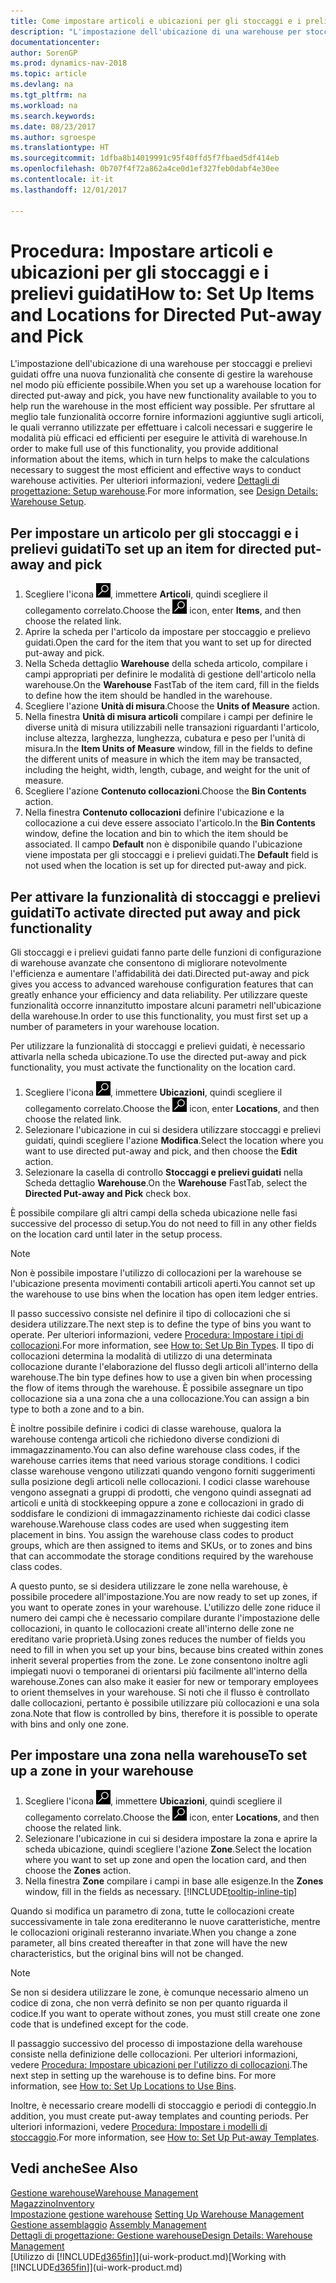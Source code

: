```yaml
---
title: Come impostare articoli e ubicazioni per gli stoccaggi e i prelievi guidati
description: "L'impostazione dell'ubicazione di una warehouse per stoccaggi e prelievi guidati offre una nuova funzionalità che consente di gestire la warehouse nel modo più efficiente possibile."
documentationcenter: 
author: SorenGP
ms.prod: dynamics-nav-2018
ms.topic: article
ms.devlang: na
ms.tgt_pltfrm: na
ms.workload: na
ms.search.keywords: 
ms.date: 08/23/2017
ms.author: sgroespe
ms.translationtype: HT
ms.sourcegitcommit: 1dfba8b14019991c95f40ffd5f7fbaed5df414eb
ms.openlocfilehash: 0b707f4f72a862a4ce0d1ef327feb0dabf4e30ee
ms.contentlocale: it-it
ms.lasthandoff: 12/01/2017

---
```

# <a name="how-to-set-up-items-and-locations-for-directed-put-away-and-pick"></a><span data-ttu-id="ab459-103">Procedura: Impostare articoli e ubicazioni per gli stoccaggi e i prelievi guidati</span><span class="sxs-lookup"><span data-stu-id="ab459-103">How to: Set Up Items and Locations for Directed Put-away and Pick</span></span>
<span data-ttu-id="ab459-104">L'impostazione dell'ubicazione di una warehouse per stoccaggi e prelievi guidati offre una nuova funzionalità che consente di gestire la warehouse nel modo più efficiente possibile.</span><span class="sxs-lookup"><span data-stu-id="ab459-104">When you set up a warehouse location for directed put-away and pick, you have new functionality available to you to help run the warehouse in the most efficient way possible.</span></span> <span data-ttu-id="ab459-105">Per sfruttare al meglio tale funzionalità occorre fornire informazioni aggiuntive sugli articoli, le quali verranno utilizzate per effettuare i calcoli necessari e suggerire le modalità più efficaci ed efficienti per eseguire le attività di warehouse.</span><span class="sxs-lookup"><span data-stu-id="ab459-105">In order to make full use of this functionality, you provide additional information about the items, which in turn helps to make the calculations necessary to suggest the most efficient and effective ways to conduct warehouse activities.</span></span> <span data-ttu-id="ab459-106">Per ulteriori informazioni, vedere [Dettagli di progettazione: Setup warehouse](design-details-warehouse-setup.md).</span><span class="sxs-lookup"><span data-stu-id="ab459-106">For more information, see [Design Details: Warehouse Setup](design-details-warehouse-setup.md).</span></span>

## <a name="to-set-up-an-item-for-directed-put-away-and-pick"></a><span data-ttu-id="ab459-107">Per impostare un articolo per gli stoccaggi e i prelievi guidati</span><span class="sxs-lookup"><span data-stu-id="ab459-107">To set up an item for directed put-away and pick</span></span>  
1.  <span data-ttu-id="ab459-108">Scegliere l'icona ![Cerca pagina o report](media/ui-search/search_small.png "Cerca pagina o report"), immettere **Articoli**, quindi scegliere il collegamento correlato.</span><span class="sxs-lookup"><span data-stu-id="ab459-108">Choose the ![Search for Page or Report](media/ui-search/search_small.png "Search for Page or Report icon") icon, enter **Items**, and then choose the related link.</span></span>  
2.  <span data-ttu-id="ab459-109">Aprire la scheda per l'articolo da impostare per stoccaggio e prelievo guidati.</span><span class="sxs-lookup"><span data-stu-id="ab459-109">Open the card for the item that you want to set up for directed put-away and pick.</span></span>
3. <span data-ttu-id="ab459-110">Nella Scheda dettaglio **Warehouse** della scheda articolo, compilare i campi appropriati per definire le modalità di gestione dell'articolo nella warehouse.</span><span class="sxs-lookup"><span data-stu-id="ab459-110">On the **Warehouse** FastTab of the item card, fill in the fields to define how the item should be handled in the warehouse.</span></span>  
4.  <span data-ttu-id="ab459-111">Scegliere l'azione **Unità di misura**.</span><span class="sxs-lookup"><span data-stu-id="ab459-111">Choose the **Units of Measure** action.</span></span>
5. <span data-ttu-id="ab459-112">Nella finestra **Unità di misura articoli** compilare i campi per definire le diverse unità di misura utilizzabili nelle transazioni riguardanti l'articolo, incluse altezza, larghezza, lunghezza, cubatura e peso per l'unità di misura.</span><span class="sxs-lookup"><span data-stu-id="ab459-112">In the **Item Units of Measure** window, fill in the fields to define the different units of measure in which the item may be transacted, including the height, width, length, cubage, and weight for the unit of measure.</span></span>
6. <span data-ttu-id="ab459-113">Scegliere l'azione **Contenuto collocazioni**.</span><span class="sxs-lookup"><span data-stu-id="ab459-113">Choose the **Bin Contents** action.</span></span>
7. <span data-ttu-id="ab459-114">Nella finestra **Contenuto collocazioni** definire l'ubicazione e la collocazione a cui deve essere associato l'articolo.</span><span class="sxs-lookup"><span data-stu-id="ab459-114">In the **Bin Contents** window, define the location and bin to which the item should be associated.</span></span> <span data-ttu-id="ab459-115">Il campo **Default** non è disponibile quando l'ubicazione viene impostata per gli stoccaggi e i prelievi guidati.</span><span class="sxs-lookup"><span data-stu-id="ab459-115">The **Default** field is not used when the location is set up for directed put-away and pick.</span></span>  

## <a name="to-activate-directed-put-away-and-pick-functionality"></a><span data-ttu-id="ab459-116">Per attivare la funzionalità di stoccaggi e prelievi guidati</span><span class="sxs-lookup"><span data-stu-id="ab459-116">To activate directed put away and pick functionality</span></span>  
<span data-ttu-id="ab459-117">Gli stoccaggi e i prelievi guidati fanno parte delle funzioni di configurazione di warehouse avanzate che consentono di migliorare notevolmente l'efficienza e aumentare l'affidabilità dei dati.</span><span class="sxs-lookup"><span data-stu-id="ab459-117">Directed put-away and pick gives you access to advanced warehouse configuration features that can greatly enhance your efficiency and data reliability.</span></span> <span data-ttu-id="ab459-118">Per utilizzare queste funzionalità occorre innanzitutto impostare alcuni parametri nell'ubicazione della warehouse.</span><span class="sxs-lookup"><span data-stu-id="ab459-118">In order to use this functionality, you must first set up a number of parameters in your warehouse location.</span></span>  

<span data-ttu-id="ab459-119">Per utilizzare la funzionalità di stoccaggi e prelievi guidati, è necessario attivarla nella scheda ubicazione.</span><span class="sxs-lookup"><span data-stu-id="ab459-119">To use the directed put-away and pick functionality, you must activate the functionality on the location card.</span></span>    
1.  <span data-ttu-id="ab459-120">Scegliere l'icona ![Cerca pagina o report](media/ui-search/search_small.png "Cerca pagina o report"), immettere **Ubicazioni**, quindi scegliere il collegamento correlato.</span><span class="sxs-lookup"><span data-stu-id="ab459-120">Choose the ![Search for Page or Report](media/ui-search/search_small.png "Search for Page or Report icon") icon, enter **Locations**, and then choose the related link.</span></span>  
2.  <span data-ttu-id="ab459-121">Selezionare l'ubicazione in cui si desidera utilizzare stoccaggi e prelievi guidati, quindi scegliere l'azione **Modifica**.</span><span class="sxs-lookup"><span data-stu-id="ab459-121">Select the location where you want to use directed put-away and pick, and then choose the **Edit** action.</span></span>  
3.  <span data-ttu-id="ab459-122">Selezionare la casella di controllo **Stoccaggi e prelievi guidati** nella Scheda dettaglio **Warehouse**.</span><span class="sxs-lookup"><span data-stu-id="ab459-122">On the **Warehouse** FastTab, select the **Directed Put-away and Pick** check box.</span></span>  

<span data-ttu-id="ab459-123">È possibile compilare gli altri campi della scheda ubicazione nelle fasi successive del processo di setup.</span><span class="sxs-lookup"><span data-stu-id="ab459-123">You do not need to fill in any other fields on the location card until later in the setup process.</span></span>  

> [!NOTE]  
>  <span data-ttu-id="ab459-124">Non è possibile impostare l'utilizzo di collocazioni per la warehouse se l'ubicazione presenta movimenti contabili articoli aperti.</span><span class="sxs-lookup"><span data-stu-id="ab459-124">You cannot set up the warehouse to use bins when the location has open item ledger entries.</span></span>  

<span data-ttu-id="ab459-125">Il passo successivo consiste nel definire il tipo di collocazioni che si desidera utilizzare.</span><span class="sxs-lookup"><span data-stu-id="ab459-125">The next step is to define the type of bins you want to operate.</span></span> <span data-ttu-id="ab459-126">Per ulteriori informazioni, vedere [Procedura: Impostare i tipi di collocazioni](warehouse-how-to-set-up-bin-types.md).</span><span class="sxs-lookup"><span data-stu-id="ab459-126">For more information, see [How to: Set Up Bin Types](warehouse-how-to-set-up-bin-types.md).</span></span> <span data-ttu-id="ab459-127">Il tipo di collocazioni determina la modalità di utilizzo di una determinata collocazione durante l'elaborazione del flusso degli articoli all'interno della warehouse.</span><span class="sxs-lookup"><span data-stu-id="ab459-127">The bin type defines how to use a given bin when processing the flow of items through the warehouse.</span></span> <span data-ttu-id="ab459-128">È possibile assegnare un tipo collocazione sia a una zona che a una collocazione.</span><span class="sxs-lookup"><span data-stu-id="ab459-128">You can assign a bin type to both a zone and to a bin.</span></span>  

<span data-ttu-id="ab459-129">È inoltre possibile definire i codici di classe warehouse, qualora la warehouse contenga articoli che richiedono diverse condizioni di immagazzinamento.</span><span class="sxs-lookup"><span data-stu-id="ab459-129">You can also define warehouse class codes, if the warehouse carries items that need various storage conditions.</span></span> <span data-ttu-id="ab459-130">I codici classe warehouse vengono utilizzati quando vengono forniti suggerimenti sulla posizione degli articoli nelle collocazioni. I codici classe warehouse vengono assegnati a gruppi di prodotti, che vengono quindi assegnati ad articoli e unità di stockkeeping oppure a zone e collocazioni in grado di soddisfare le condizioni di immagazzinamento richieste dai codici classe warehouse.</span><span class="sxs-lookup"><span data-stu-id="ab459-130">Warehouse class codes are used when suggesting item placement in bins. You assign the warehouse class codes to product groups, which are then assigned to items and SKUs, or to zones and bins that can accommodate the storage conditions required by the warehouse class codes.</span></span>  

<span data-ttu-id="ab459-131">A questo punto, se si desidera utilizzare le zone nella warehouse, è possibile procedere all'impostazione.</span><span class="sxs-lookup"><span data-stu-id="ab459-131">You are now ready to set up zones, if you want to operate zones in your warehouse.</span></span> <span data-ttu-id="ab459-132">L'utilizzo delle zone riduce il numero dei campi che è necessario compilare durante l'impostazione delle collocazioni, in quanto le collocazioni create all'interno delle zone ne ereditano varie proprietà.</span><span class="sxs-lookup"><span data-stu-id="ab459-132">Using zones reduces the number of fields you need to fill in when you set up your bins, because bins created within zones inherit several properties from the zone.</span></span> <span data-ttu-id="ab459-133">Le zone consentono inoltre agli impiegati nuovi o temporanei di orientarsi più facilmente all'interno della warehouse.</span><span class="sxs-lookup"><span data-stu-id="ab459-133">Zones can also make it easier for new or temporary employees to orient themselves in your warehouse.</span></span> <span data-ttu-id="ab459-134">Si noti che il flusso è controllato dalle collocazioni, pertanto è possibile utilizzare più collocazioni e una sola zona.</span><span class="sxs-lookup"><span data-stu-id="ab459-134">Note that flow is controlled by bins, therefore it is possible to operate with bins and only one zone.</span></span>  

## <a name="to-set-up-a-zone-in-your-warehouse"></a><span data-ttu-id="ab459-135">Per impostare una zona nella warehouse</span><span class="sxs-lookup"><span data-stu-id="ab459-135">To set up a zone in your warehouse</span></span>  
1.  <span data-ttu-id="ab459-136">Scegliere l'icona ![Cerca pagina o report](media/ui-search/search_small.png "Cerca pagina o report"), immettere **Ubicazioni**, quindi scegliere il collegamento correlato.</span><span class="sxs-lookup"><span data-stu-id="ab459-136">Choose the ![Search for Page or Report](media/ui-search/search_small.png "Search for Page or Report icon") icon, enter **Locations**, and then choose the related link.</span></span>  
2.  <span data-ttu-id="ab459-137">Selezionare l'ubicazione in cui si desidera impostare la zona e aprire la scheda ubicazione, quindi scegliere l'azione **Zone**.</span><span class="sxs-lookup"><span data-stu-id="ab459-137">Select the location where you want to set up zone and open the location card, and then choose the **Zones** action.</span></span>  
3.  <span data-ttu-id="ab459-138">Nella finestra **Zone** compilare i campi in base alle esigenze.</span><span class="sxs-lookup"><span data-stu-id="ab459-138">In the **Zones** window, fill in the fields as necessary.</span></span> [!INCLUDE[tooltip-inline-tip](includes/tooltip-inline-tip_md.md)]  

<span data-ttu-id="ab459-139">Quando si modifica un parametro di zona, tutte le collocazioni create successivamente in tale zona erediteranno le nuove caratteristiche, mentre le collocazioni originali resteranno invariate.</span><span class="sxs-lookup"><span data-stu-id="ab459-139">When you change a zone parameter, all bins created thereafter in that zone will have the new characteristics, but the original bins will not be changed.</span></span>  

> [!NOTE]  
>  <span data-ttu-id="ab459-140">Se non si desidera utilizzare le zone, è comunque necessario almeno un codice di zona, che non verrà definito se non per quanto riguarda il codice.</span><span class="sxs-lookup"><span data-stu-id="ab459-140">If you want to operate without zones, you must still create one zone code that is undefined except for the code.</span></span>  

<span data-ttu-id="ab459-141">Il passaggio successivo del processo di impostazione della warehouse consiste nella definizione delle collocazioni. Per ulteriori informazioni, vedere [Procedura: Impostare ubicazioni per l'utilizzo di collocazioni](warehouse-how-to-set-up-locations-to-use-bins.md).</span><span class="sxs-lookup"><span data-stu-id="ab459-141">The next step in setting up the warehouse is to define bins. For more information, see [How to: Set Up Locations to Use Bins](warehouse-how-to-set-up-locations-to-use-bins.md).</span></span>  

<span data-ttu-id="ab459-142">Inoltre, è necessario creare modelli di stoccaggio e periodi di conteggio.</span><span class="sxs-lookup"><span data-stu-id="ab459-142">In addition, you must create put-away templates and counting periods.</span></span> <span data-ttu-id="ab459-143">Per ulteriori informazioni, vedere [Procedura: Impostare i modelli di stoccaggio](warehouse-how-to-set-up-put-away-templates.md).</span><span class="sxs-lookup"><span data-stu-id="ab459-143">For more information, see [How to: Set Up Put-away Templates](warehouse-how-to-set-up-put-away-templates.md).</span></span>  

## <a name="see-also"></a><span data-ttu-id="ab459-144">Vedi anche</span><span class="sxs-lookup"><span data-stu-id="ab459-144">See Also</span></span>  
[<span data-ttu-id="ab459-145">Gestione warehouse</span><span class="sxs-lookup"><span data-stu-id="ab459-145">Warehouse Management</span></span>](warehouse-manage-warehouse.md)  
[<span data-ttu-id="ab459-146">Magazzino</span><span class="sxs-lookup"><span data-stu-id="ab459-146">Inventory</span></span>](inventory-manage-inventory.md)  
<span data-ttu-id="ab459-147">[Impostazione gestione warehouse](warehouse-setup-warehouse.md)   </span><span class="sxs-lookup"><span data-stu-id="ab459-147">[Setting Up Warehouse Management](warehouse-setup-warehouse.md)   </span></span>  
<span data-ttu-id="ab459-148">[Gestione assemblaggio](assembly-assemble-items.md)  </span><span class="sxs-lookup"><span data-stu-id="ab459-148">[Assembly Management](assembly-assemble-items.md)  </span></span>  
[<span data-ttu-id="ab459-149">Dettagli di progettazione: Gestione warehouse</span><span class="sxs-lookup"><span data-stu-id="ab459-149">Design Details: Warehouse Management</span></span>](design-details-warehouse-management.md)  
<span data-ttu-id="ab459-150">[Utilizzo di [!INCLUDE[d365fin](includes/d365fin_md.md)]](ui-work-product.md)</span><span class="sxs-lookup"><span data-stu-id="ab459-150">[Working with [!INCLUDE[d365fin](includes/d365fin_md.md)]](ui-work-product.md)</span></span>  

